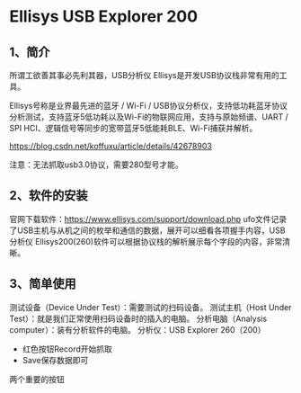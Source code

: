 # Ellisys USB Explorer 200

## 1、简介
所谓工欲善其事必先利其器，USB分析仪 Ellisys是开发USB协议栈非常有用的工具。

Ellisys号称是业界最先进的蓝牙 / Wi-Fi / USB协议分析仪，支持低功耗蓝牙协议分析测试，支持蓝牙5低功耗以及Wi-Fi的物联网应用，支持与原始频谱、UART / SPI HCI、逻辑信号等同步的宽带蓝牙5低能耗BLE、Wi-Fi捕获并解析。

https://blog.csdn.net/koffuxu/article/details/42678903

注意：无法抓取usb3.0协议，需要280型号才能。

## 2、软件的安装
官网下载软件：https://www.ellisys.com/support/download.php
ufo文件记录了USB主机与从机之间的枚举和通信的数据，展开可以细看各项握手内容，USB分析仪 Ellisys200(260)软件可以根据协议栈的解析展示每个字段的内容，非常清晰。

## 3、简单使用
测试设备（Device Under Test）：需要测试的扫码设备。
测试主机（Host Under Test）：就是我们正常使用扫码设备时的插入的电脑。
分析电脑（Analysis computer）：装有分析软件的电脑。
分析仪：USB Explorer 260（200）

- 红色按钮Record开始抓取
- Save保存数据即可

两个重要的按钮



















